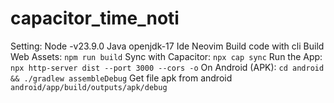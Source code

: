# capacitor_time_noti
Setting:
  Node -v23.9.0
  Java openjdk-17
  Ide Neovim
  Build code with cli
Build Web Assets: `npm run build`
Sync with Capacitor: `npx cap sync`
Run the App: `npx http-server dist --port 3000 --cors -o`
On Android (APK): `cd android && ./gradlew assembleDebug`
Get file apk from android `android/app/build/outputs/apk/debug`
